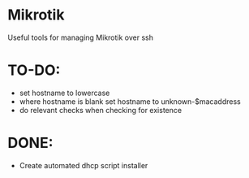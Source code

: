 # Mikrotik

Useful tools for managing Mikrotik over ssh

# TO-DO:

- set hostname to lowercase
- where hostname is blank set hostname to unknown-$macaddress
- do relevant checks when checking for existence

# DONE:

- Create automated dhcp script installer

